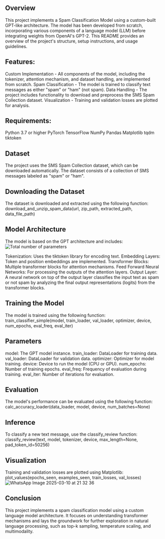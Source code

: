 ## Overview
This project implements a Spam Classification Model using a custom-built GPT-like architecture. 
The model has been developed from scratch, incorporating various components of a language model (LLM) before integrating weights from OpenAI's GPT-2. 
This README provides an overview of the project's structure, setup instructions, and usage guidelines.

## Features:
Custom Implementation - All components of the model, including the tokenizer, attention mechanism, and dataset handling, are implemented from scratch.
Spam Classification - The model is trained to classify text messages as either "spam" or "ham" (not spam).
Data Handling - The project includes functionality to download and preprocess the SMS Spam Collection dataset.
Visualization - Training and validation losses are plotted for analysis.

## Requirements:
Python 3.7 or higher
PyTorch
TensorFlow
NumPy
Pandas
Matplotlib
tqdm
tiktoken

## Dataset
The project uses the SMS Spam Collection dataset, which can be downloaded automatically. 
The dataset consists of a collection of SMS messages labeled as "spam" or "ham".

## Downloading the Dataset
The dataset is downloaded and extracted using the following function:
download_and_unzip_spam_data(url, zip_path, extracted_path, data_file_path)

## Model Architecture
The model is based on the GPT architecture and includes:
![Total number of parameters](https://github.com/user-attachments/assets/b19af62b-82c1-434e-9afe-a2cd107f0c04)

Tokenization: Uses the tiktoken library for encoding text.
Embedding Layers: Token and position embeddings are implemented.
Transformer Blocks: Multiple transformer blocks for attention mechanisms.
Feed Forward Neural Networks: For processing the outputs of the attention layers.
Output Layer: A neural network on top of the output layer classifies the input text as spam or not spam by analyzing 
the final output representations (logits) from the transformer blocks.

## Training the Model
The model is trained using the following function:
train_classifier_simple(model, train_loader, val_loader, optimizer, device, num_epochs, eval_freq, eval_iter)

## Parameters
model: The GPT model instance.
train_loader: DataLoader for training data.
val_loader: DataLoader for validation data.
optimizer: Optimizer for model training.
device: Device to run the model (CPU or GPU).
num_epochs: Number of training epochs.
eval_freq: Frequency of evaluation during training.
eval_iter: Number of iterations for evaluation.

## Evaluation
The model's performance can be evaluated using the following function:
calc_accuracy_loader(data_loader, model, device, num_batches=None)

## Inference
To classify a new text message, use the classify_review function:
classify_review(text, model, tokenizer, device, max_length=None, pad_token_id=50256)

## Visualization
Training and validation losses are plotted using Matplotlib:
plot_values(epochs_seen, examples_seen, train_losses, val_losses)
![WhatsApp Image 2025-03-10 at 21 32 36](https://github.com/user-attachments/assets/b4637b38-7c0f-4241-b388-8f4a25e85741)


## Conclusion
This project implements a spam classification model using a custom language model architecture. 
It focuses on understanding transformer mechanisms and lays the groundwork for further exploration in 
natural language processing, such as top-k sampling, temperature scaling, and multimodality.
